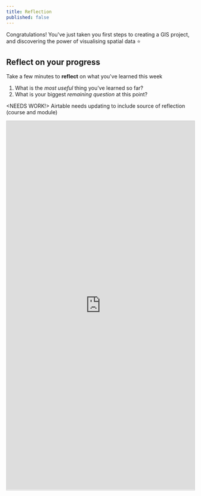 ```yaml
---
title: Reflection 
published: false
---
```



Congratulations!  You've just taken you first steps to creating a GIS project, and discovering the power of visualising spatial data  :star:

## Reflect on your progress

Take a few minutes to **reflect** on what you've learned this week
1. What is the *most useful* thing you've learned so far?
2. What is your biggest *remaining question* at this point?

<NEEDS WORK!> Airtable needs updating to include source of reflection (course and module)

<script src="https://static.airtable.com/js/embed/embed_snippet_v1.js"></script><iframe class="airtable-embed airtable-dynamic-height" src="https://airtable.com/embed/shrSaVZVHpsloP09M?backgroundColor=green" frameborder="0" onmousewheel="" width="100%" height="986.2" style="background: transparent; border: 1px solid #ccc;"></iframe>
